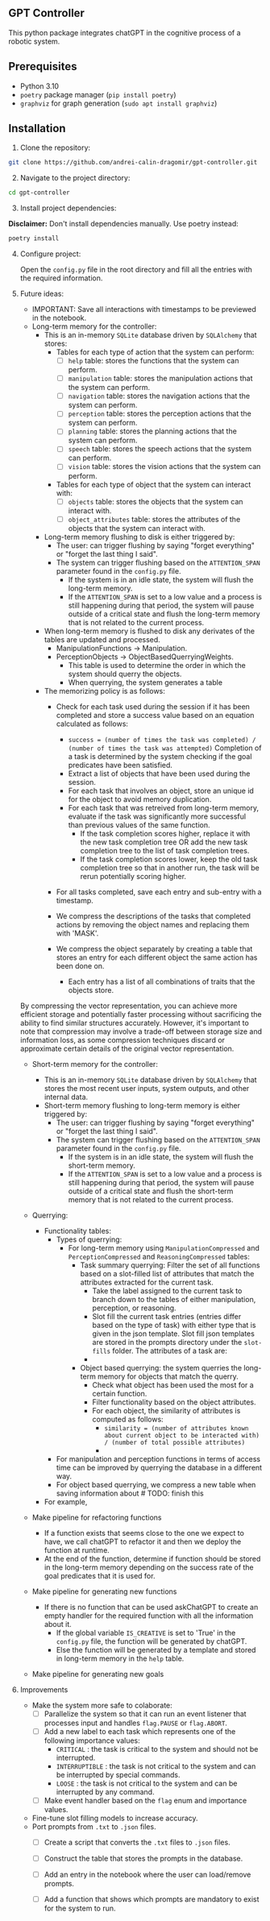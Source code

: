 ## GPT Controller

This python package integrates chatGPT in the cognitive process of a robotic system.

## Prerequisites

- Python 3.10
- `poetry` package manager (`pip install poetry`)
- `graphviz` for graph generation (`sudo apt install graphviz`) 

## Installation

1. Clone the repository:

```bash
git clone https://github.com/andrei-calin-dragomir/gpt-controller.git
```

2. Navigate to the project directory:

```bash
cd gpt-controller
```

3. Install project dependencies:

**Disclaimer:** Don't install dependencies manually. Use poetry instead:

```bash
poetry install
```
4. Configure project:

    Open the `config.py` file in the root directory and fill all the entries with the required information.

5. Future ideas:
    - IMPORTANT: Save all interactions with timestamps to be previewed in the notebook.
    - Long-term memory for the controller:
        - This is an in-memory `SQLite` database driven by `SQLAlchemy` that stores:
            - Tables for each type of action that the system can perform:
                - [ ] `help` table: stores the functions that the system can perform.
                - [ ] `manipulation` table: stores the manipulation actions that the system can perform.
                - [ ] `navigation` table: stores the navigation actions that the system can perform.
                - [ ] `perception` table: stores the perception actions that the system can perform.
                - [ ] `planning` table: stores the planning actions that the system can perform.
                - [ ] `speech` table: stores the speech actions that the system can perform.
                - [ ] `vision` table: stores the vision actions that the system can perform.
            - Tables for each type of object that the system can interact with:
                - [ ] `objects` table: stores the objects that the system can interact with.
                - [ ] `object_attributes` table: stores the attributes of the objects that the system can interact with.
        - Long-term memory flushing to disk is either triggered by:
            - The user: can trigger flushing by saying "forget everything" or "forget the last thing I said".
            - The system can trigger flushing based on the `ATTENTION_SPAN` parameter found in the `config.py` file.
                - If the system is in an idle state, the system will flush the long-term memory.
                - If the `ATTENTION_SPAN` is set to a low value and a process is still happening during that period, the system will pause outside of a critical state and flush the long-term memory that is not related to the current process.
        - When long-term memory is flushed to disk any derivates of the tables are updated and processed.
            - ManipulationFunctions -> Manipulation.
            - PerceptionObjects -> ObjectBasedQuerryingWeights.
                - This table is used to determine the order in which the system should querry the objects.
                - When querrying, the system generates a table
        - The memorizing policy is as follows:
            - Check for each task used during the session if it has been completed and store a success value based on an equation calculated as follows:
                - `success = (number of times the task was completed) / (number of times the task was attempted)`
                Completion of a task is determined by the system checking if the goal predicates have been satisfied.
                - Extract a list of objects that have been used during the session.
                - For each task that involves an object, store an unique id for the object to avoid memory duplication.
                - For each task that was retreived from long-term memory, evaluate if the task was significantly more successful than previous values of the same function.
                    - If the task completion scores higher, replace it with the new task completion tree OR add the new task completion tree to the list of task completion trees.
                    - If the task completion scores lower, keep the old task completion tree so that in another run, the task will be rerun potentially scoring higher.
            - For all tasks completed, save each entry and sub-entry with a timestamp.

            - We compress the descriptions of the tasks that completed actions by removing the object names and replacing them with 'MASK'.
            - We compress the object separately by creating a table that stores an entry for each different object the same action has been done on.
                - Each entry has a list of all combinations of traits that the objects store.


    By compressing the vector representation, you can achieve more efficient storage and potentially faster processing without sacrificing the ability to find similar structures accurately. However, it's important to note that compression may involve a trade-off between storage size and information loss, as some compression techniques discard or approximate certain details of the original vector representation.
        
    - Short-term memory for the controller:
        - This is an in-memory `SQLite` database driven by `SQLAlchemy` that stores the most recent user inputs, system outputs, and other internal data.
        - Short-term memory flushing to long-term memory is either triggered by:
            - The user: can trigger flushing by saying "forget everything" or "forget the last thing I said".
            - The system can trigger flushing based on the `ATTENTION_SPAN` parameter found in the `config.py` file.
                - If the system is in an idle state, the system will flush the short-term memory.
                - If the `ATTENTION_SPAN` is set to a low value and a process is still happening during that period, the system will pause outside of a critical state and flush the short-term memory that is not related to the current process.

    - Querrying:
        - Functionality tables:
            - Types of querrying:
                - For long-term memory using `ManipulationCompressed` and `PerceptionCompressed` and `ReasoningCompressed` tables:
                    - Task summary querrying: Filter the set of all functions based on a slot-filled list of attributes that match the attributes extracted for the current task.
                        - Take the label assigned to the current task to branch down to the tables of either manipulation, perception, or reasoning.
                        - Slot fill the current task entries (entries differ based on the type of task) with either type that is given in the json template.
                        Slot fill json templates are stored in the prompts directory under the `slot-fills` folder.
                    The attributes of a task are:
                        -  
                    - Object based querrying: the system querries the long-term memory for objects that match the querry. 
                        - Check what object has been used the most for a certain function.
                        - Filter functionality based on the object attributes.
                        - For each object, the similarity of attributes is computed as follows:
                            - `similarity = (number of attributes known about current object to be interacted with) / (number of total possible attributes)`
                            - 
            - For manipulation and perception functions  in terms of access time can be improved by querrying the database in a different way.
            - For object based querrying, we compress a new table when saving information about # TODO: finish this
        - For example,
    
    - Make pipeline for refactoring functions
        - If a function exists that seems close to the one we expect to have, we call chatGPT to refactor it and then we deploy the function at runtime.
        - At the end of the function, determine if function should be stored in the long-term memory depending on the success rate of the goal predicates that it is used for.
    - Make pipeline for generating new functions
        - If there is no function that can be used askChatGPT to create an empty handler for the required function with all the information about it.
            - If the global variable `IS_CREATIVE` is set to 'True' in the `config.py` file, the function will be generated by chatGPT.
            - Else the function will be generated by a template and stored in long-term memory in the `help` table.
    - Make pipeline for generating new goals

6. Improvements
    - Make the system more safe to colaborate:
        - [ ] Parallelize the system so that it can run an event listener that processes input and handles `flag.PAUSE` or `flag.ABORT`.
        - [ ] Add a new label to each task which represents one of the following importance values:
            - `CRITICAL`        : the task is critical to the system and should not be interrupted.
            - `INTERRUPTIBLE`   : the task is not critical to the system and can be interrupted by special commands.
            - `LOOSE`           : the task is not critical to the system and can be interrupted by any command.
        - [ ] Make event handler based on the `flag` enum and importance values.
    - Fine-tune slot filling models to increase accuracy.
    - Port prompts from `.txt` to `.json` files.
        - [ ] Create a script that converts the `.txt` files to `.json` files.
        - [ ] Construct the table that stores the prompts in the database.
        - [ ] Add an entry in the notebook where the user can load/remove prompts.
        - [ ] Add a function that shows which prompts are mandatory to exist for the system to run.

